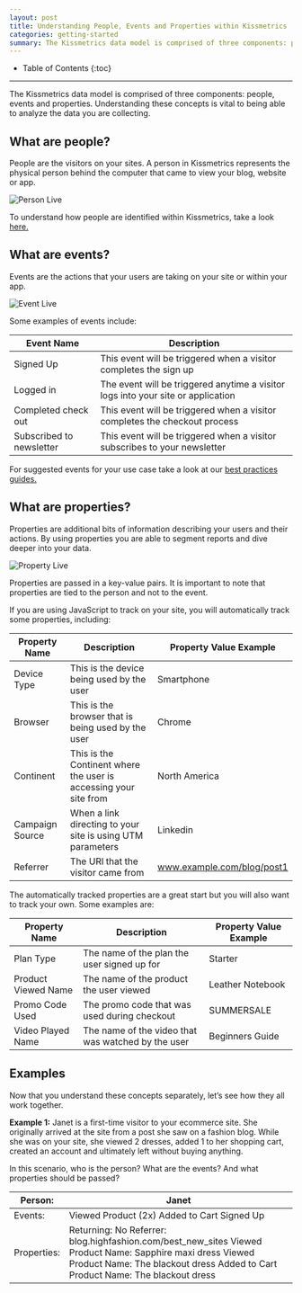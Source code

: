 ```yaml
---
layout: post
title: Understanding People, Events and Properties within Kissmetrics
categories: getting-started
summary: The Kissmetrics data model is comprised of three components: people, events and properties. Understanding these concepts is vital to being able to analyze the data you are collecting.
---
```

* Table of Contents
{:toc}
* * *

The Kissmetrics data model is comprised of three components: people, events and properties. Understanding these concepts is vital to being able to analyze the data you are collecting.

## What are people?

People are the visitors on your sites. A person in Kissmetrics represents the physical person behind the computer that came to view your blog, website or app. 

![Person Live][simple-api]

To understand how people are identified within Kissmetrics, take a look [here.](http://support.kissmetrics.com/getting-started/understanding-identities.html)


## What are events?

Events are the actions that your users are taking on your site or within your app. 

![Event Live][simple-api]

Some examples of events include:

| Event Name               | Description                                                                      |
|--------------------------|----------------------------------------------------------------------------------|
| Signed Up                | This event will be triggered when a visitor completes the sign up                |
| Logged in                | The event will be triggered anytime a visitor logs into your site or application |
| Completed check out      | This event will be triggered when a visitor completes the checkout process       |
| Subscribed to newsletter | This event will be triggered when a visitor subscribes to your newsletter        |

For suggested events for your use case take a look at our [best practices guides.](http://support.kissmetrics.com/best-practices/)

## What are properties?

Properties are additional bits of information describing your users and their actions. By using properties you are able to segment reports and dive deeper into your data.

![Property Live][simple-api]

Properties are passed in a key-value pairs. It is important to note that properties are tied to the person and not to the event.

If you are using JavaScript to track on your site, you will automatically track some properties, including:

| Property Name   | Description                                                      | Property Value Example     |
|-----------------|------------------------------------------------------------------|----------------------------|
| Device Type     | This is the device being used by the user                        | Smartphone                 |
| Browser         | This is the browser that is being used by the user               | Chrome                     |
| Continent       | This is the Continent where the user is accessing your site from | North America              |
| Campaign Source | When a link directing to your site is using UTM parameters       | Linkedin                   |
| Referrer        | The URl that the visitor came from                               | www.example.com/blog/post1 |

The automatically tracked properties are a great start but you will also want to track your own. Some examples are:

| Property Name       | Description                                        | Property Value Example |
|---------------------|----------------------------------------------------|------------------------|
| Plan Type           | The name of the plan the user signed up for        | Starter                |
| Product Viewed Name | The name of the product the user viewed            | Leather Notebook       |
| Promo Code Used     | The promo code that was used during checkout       | SUMMERSALE             |
| Video Played Name   | The name of the video that was watched by the user | Beginners Guide        |

## Examples

Now that you understand these concepts separately, let’s see how they all work together.

**Example 1:** Janet is a first-time visitor to your ecommerce site. She originally arrived at the site from a post she saw on a fashion blog. While she was on your site, she viewed 2 dresses, added 1 to her shopping cart, created an account and ultimately left without buying anything.

In this scenario, who is the person? What are the events? And what properties should be passed?

| Person:     | Janet                                                                                                                                                                                       |
|-------------|---------------------------------------------------------------------------------------------------------------------------------------------------------------------------------------------|
| Events:     | Viewed Product (2x) Added to Cart Signed Up                                                                                                                                                 |
| Properties: | Returning: No Referrer: blog.highfashion.com/best_new_sites Viewed Product Name: Sapphire maxi dress Viewed Product Name: The blackout dress Added to Cart Product Name: The blackout dress |



[simple-api]: https://s3.amazonaws.com/kissmetrics-support-files/assets/getting-started/simple-api.png

[best-practices]: /best-practices
[prop-options]: /advanced/advanced-properties
[power-report]: /tools/power-report
[data-ways]: /getting-started/ways-to-send-us-data
